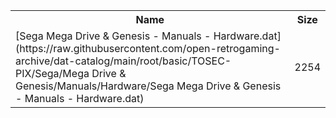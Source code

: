 <table>
<tr><th>Name</th><th>Size</th></tr>
<tr><td>
[Sega Mega Drive & Genesis - Manuals - Hardware.dat](https://raw.githubusercontent.com/open-retrogaming-archive/dat-catalog/main/root/basic/TOSEC-PIX/Sega/Mega Drive & Genesis/Manuals/Hardware/Sega Mega Drive & Genesis - Manuals - Hardware.dat)
</td><td>2254</td></tr>
</table>
